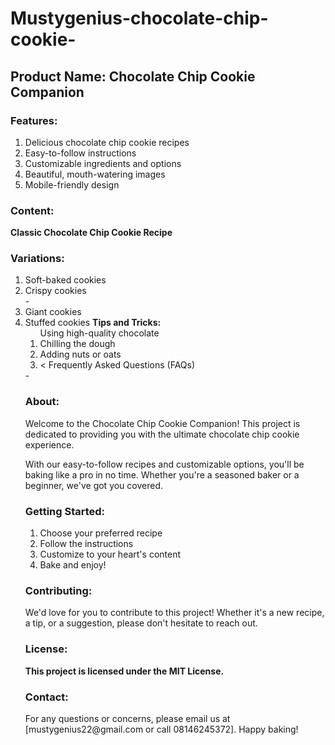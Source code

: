 # Mustygenius-chocolate-chip-cookie-

<h2>Product Name: Chocolate Chip Cookie Companion</h2>

<h3>Features:</h3>
<ol> 
<li>Delicious chocolate chip cookie recipes</li> 
<li> Easy-to-follow instructions</li> 
<li>Customizable ingredients and options</li> 
<li>  Beautiful, mouth-watering images</li> 
<li> Mobile-friendly design</li> 
</ol>
<h3>Content:</h3>

<strong>Classic Chocolate Chip Cookie Recipe</strong>
<h3>Variations:</h3>
<ol>
    <li>Soft-baked cookies</li>
    <li>Crispy cookies</li>
    -<li> Giant cookies</li>
    <li> Stuffed cookies</ul>
<strong> Tips and Tricks:</strong>
    <ol>  Using high-quality chocolate
    <li> Chilling the dough</li>
    <li>Adding nuts or oats</li>
<li>< Frequently Asked Questions (FAQs) </li>
</ol>-
<h3>About: </h3>

<p>Welcome to the Chocolate Chip Cookie Companion! This project is dedicated to providing you with the ultimate chocolate chip cookie experience. </p>
<p>With our easy-to-follow recipes and customizable options, you'll be baking like a pro in no time. Whether you're a seasoned baker or a beginner, we've got you covered.</p>

<h3>Getting Started:</h3>
<ol>
<li> Choose your preferred recipe</li>
<li>Follow the instructions</li>
<li>Customize to your heart's content</li>
<li> Bake and enjoy!</li>
</ol>

<h3>Contributing:</h3>

<p> We'd love for you to contribute to this project! Whether it's a new recipe, a tip, or a suggestion, please don't hesitate to reach out.</p>

<h3>License:</h3>

<strong>This project is licensed under the MIT License.</strong>

<h3>Contact:</h3>

<p> For any questions or concerns, please email us at [<a>mustygenius22@gmail.com or call 08146245372</a>]. Happy baking!</p>
